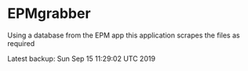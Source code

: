 # EPMgrabber
Using a database from the EPM app this application scrapes the files as required


Latest backup: Sun Sep 15 11:29:02 UTC 2019

